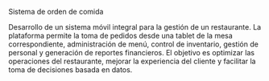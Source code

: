 Sistema de orden de comida

Desarrollo de un sistema móvil integral para la gestión de un restaurante. La plataforma
permite la toma de pedidos desde una tablet de la mesa correspondiente, administración
de menú, control de inventario, gestión de personal y generación de reportes financieros. El
objetivo es optimizar las operaciones del restaurante, mejorar la experiencia del cliente y
facilitar la toma de decisiones basada en datos.
